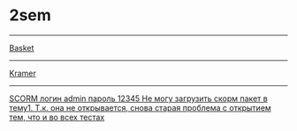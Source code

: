 # 2sem
***
[Basket](https://codepen.io/botasyamaus/pen/rwOKWY)
***
[Kramer](https://jsfiddle.net/botasyamaus/Ly04f50b/10/)
***
[SCORM логин admin пароль 12345 Не могу загрузить скорм пакет в тему1. Т.к. она не открывается, снова старая проблема с открытием тем, что и во всех тестах](https://botasyamaus.moodlecloud.com/course/view.php?id=3#section-1)

